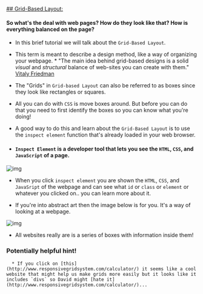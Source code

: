 [## Grid-Based Layout:](http://www.smashingmagazine.com/2007/04/designing-with-grid-based-approach/)

#### So what's the deal with web pages? How do they look like that? How is everything balanced on the page?

* In this brief tutorial we will talk about the `Grid-Based Layout`. 

* This term is meant to describe a design method, like a way of organizing your webpage.
      * "The main idea behind grid-based designs is a solid _visual_ and _structural_ balance of web-sites you can create with them." [Vitaly Friedman](http://www.smashingmagazine.com/2007/04/designing-with-grid-based-approach/)

* The "Grids" in `Grid-based Layout` can also be referred to as boxes since they look like rectangles or squares. 

* All you can do with `CSS` is move boxes around. But before you can do that you need to first identify the boxes so you can know what you're doing! 

* A good way to do this and learn about the `Grid-Based Layout` is to use the `inspect element` function that's already loaded in your web browser.

* #### `Inspect Element` is a developer tool that lets you see the `HTML`, `CSS`, and `JavaScript` of a page.

![img](http://4.bp.blogspot.com/-DQJovGdp9gA/ThQKg75XpmI/AAAAAAAAAQE/jB7VPaM01H8/s1600/inspect_element.png)

* When you click `inspect element` you are shown the `HTML`, `CSS`, and `JavaSript` of the webpage and can see what `id` or `class` or `element` or whatever you clicked on.. you can learn more about it.

* If you're into abstract art then the image below is for you. It's a way of looking at a webpage.

![img](http://zengrids.com/images/limitless-layouts.png)

* All websites really are is a series of boxes with information inside them! 

### Potentially helpful hint! 
      * If you click on [this](http://www.responsivegridsystem.com/calculator/) it seems like a cool website that might help us make grids more easily but it looks like it includes `divs` so David might [hate it](http://www.responsivegridsystem.com/calculator/)...
